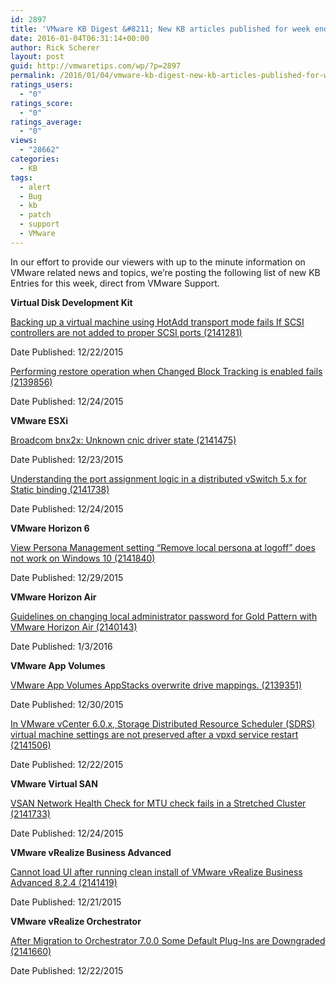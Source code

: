 ```yaml
---
id: 2897
title: 'VMware KB Digest &#8211; New KB articles published for week ending 1/2/15'
date: 2016-01-04T06:31:14+00:00
author: Rick Scherer
layout: post
guid: http://vmwaretips.com/wp/?p=2897
permalink: /2016/01/04/vmware-kb-digest-new-kb-articles-published-for-week-ending-1215/
ratings_users:
  - "0"
ratings_score:
  - "0"
ratings_average:
  - "0"
views:
  - "28662"
categories:
  - KB
tags:
  - alert
  - Bug
  - kb
  - patch
  - support
  - VMware
---
```

In our effort to provide our viewers with up to the minute information on VMware related news and topics, we&#8217;re posting the following list of new KB Entries for this week, direct from VMware Support.

<!--more-->

**Virtual Disk Development Kit**
  
[Backing up a virtual machine using HotAdd transport mode fails If SCSI controllers are not added to proper SCSI ports (2141281)](http://vmw.re/1O63NCq)
  
Date Published: 12/22/2015
  
[Performing restore operation when Changed Block Tracking is enabled fails (2139856)](http://vmw.re/1RZu8rQ)
  
Date Published: 12/24/2015

**VMware ESXi**
  
[Broadcom bnx2x: Unknown cnic driver state (2141475)](http://vmw.re/1O63Pdo)
  
Date Published: 12/23/2015
  
[Understanding the port assignment logic in a distributed vSwitch 5.x for Static binding (2141738)](http://vmw.re/1RZu8rS)
  
Date Published: 12/24/2015

**VMware Horizon 6**
  
[View Persona Management setting “Remove local persona at logoff” does not work on Windows 10 (2141840)](http://vmw.re/1O63Pdq)
  
Date Published: 12/29/2015

**VMware Horizon Air**
  
[Guidelines on changing local administrator password for Gold Pattern with VMware Horizon Air (2140143)](http://vmw.re/1RZu8rU)
  
Date Published: 1/3/2016

**VMware App Volumes**
  
[VMware App Volumes AppStacks overwrite drive mappings. (2139351)](http://vmw.re/1O63NCs)
  
Date Published: 12/30/2015
  
[In VMware vCenter 6.0.x, Storage Distributed Resource Scheduler (SDRS) virtual machine settings are not preserved after a vpxd service restart (2141506)](http://vmw.re/1RZu8rW)
  
Date Published: 12/22/2015

**VMware Virtual SAN**
  
[VSAN Network Health Check for MTU check fails in a Stretched Cluster (2141733)](http://vmw.re/1O63Pdu)
  
Date Published: 12/24/2015

**VMware vRealize Business Advanced**
  
[Cannot load UI after running clean install of VMware vRealize Business Advanced 8.2.4 (2141419)](http://vmw.re/1RZu8rY)
  
Date Published: 12/21/2015

**VMware vRealize Orchestrator**
  
[After Migration to Orchestrator 7.0.0 Some Default Plug-Ins are Downgraded (2141660)](http://vmw.re/1O63PdA)
  
Date Published: 12/22/2015